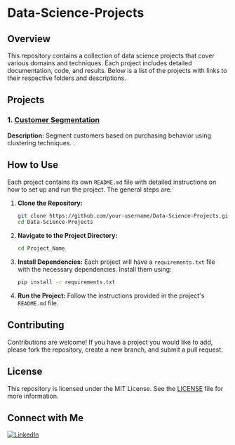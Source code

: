# Data-Science-Projects

## Overview
This repository contains a collection of data science projects that cover various domains and techniques. Each project includes detailed documentation, code, and results. Below is a list of the projects with links to their respective folders and descriptions.

## Projects

### 1. [Customer Segmentation](1.%20Customer%20Segmentation)
**Description:** Segment customers based on purchasing behavior using clustering techniques.
.


## How to Use
Each project contains its own `README.md` file with detailed instructions on how to set up and run the project. The general steps are:

1. **Clone the Repository:**
    ```bash
    git clone https://github.com/your-username/Data-Science-Projects.git
    cd Data-Science-Projects
    ```

2. **Navigate to the Project Directory:**
    ```bash
    cd Project_Name
    ```

3. **Install Dependencies:**
    Each project will have a `requirements.txt` file with the necessary dependencies. Install them using:
    ```bash
    pip install -r requirements.txt
    ```

4. **Run the Project:**
    Follow the instructions provided in the project's `README.md` file.

## Contributing
Contributions are welcome! If you have a project you would like to add, please fork the repository, create a new branch, and submit a pull request.

## License
This repository is licensed under the MIT License. See the [LICENSE](./LICENSE) file for more information.

## Connect with Me
[![LinkedIn](https://img.shields.io/badge/LinkedIn-Profile-blue?style=flat&logo=linkedin&logoColor=white)](https://www.linkedin.com/in/muhammad-umair-arshad-a698651a5/)

